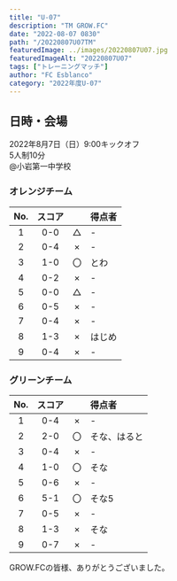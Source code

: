 ```yaml
---
title: "U-07"
description: "TM GROW.FC"
date: "2022-08-07 0830"
path: "/20220807U07TM"
featuredImage: ../images/20220807U07.jpg
featuredImageAlt: "20220807U07"
tags: ["トレーニングマッチ"]
author: "FC Esblanco"
category: "2022年度U-07"
---
```


## 日時・会場

2022年8月7日（日）9:00キックオフ<br>
5人制10分<br>
@小岩第一中学校

### オレンジチーム

| No.| スコア |   | 得点者  |
|:--:|:------:|:-:|:--------|
| 1  | 0-0 | △ |-|
| 2  | 0-4 | × |-|
| 3  | 1-0 | 〇 |とわ|
| 4  | 0-2 | × |-|
| 5  | 0-0 | △ |-|
| 6  | 0-5 | × |-|
| 7  | 0-4 | × |-|
| 8  | 1-3 | × |はじめ|
| 9  | 0-4 | × |-|

### グリーンチーム

| No.| スコア |   | 得点者  |
|:--:|:------:|:-:|:--------|
| 1  | 0-4 | × |-|
| 2  | 2-0 | 〇 |そな、はると|
| 3  | 0-4 | × |-|
| 4  | 1-0 | 〇 |そな|
| 5  | 0-6 | × |-|
| 6  | 5-1 | 〇 |そな5|
| 7  | 0-5 | × |-|
| 8  | 1-3 | × |そな|
| 9  | 0-7 | × |-|


GROW.FCの皆様、ありがとうございました。